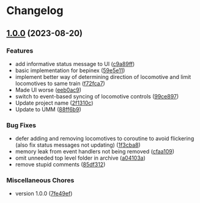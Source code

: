 # Changelog

## [1.0.0](https://github.com/Sophon96/dvNoCableMU/compare/v1.0.0...v1.0.0) (2023-08-20)


### Features

* add informative status message to UI ([c9a89ff](https://github.com/Sophon96/dvNoCableMU/commit/c9a89ffbbba1cf247dd3a102acf128203dced069))
* basic implementation for bepinex ([59e5e11](https://github.com/Sophon96/dvNoCableMU/commit/59e5e1188cb8d681a5e7f4c02083b42ecb9342fb))
* implement better way of determining direction of locomotive and limit locomotives to same train ([f72fca7](https://github.com/Sophon96/dvNoCableMU/commit/f72fca732bc5a61371955cd0489f660a9a904cb1))
* Made UI worse ([eeb0ac9](https://github.com/Sophon96/dvNoCableMU/commit/eeb0ac960900347c1705d02ce97fa2b0a0f31201))
* switch to event-based syncing of locomotive controls ([99ce897](https://github.com/Sophon96/dvNoCableMU/commit/99ce897addac73226fab2a5b33c223648b34f533))
* Update project name ([2f1310c](https://github.com/Sophon96/dvNoCableMU/commit/2f1310cc55266bdd7d1483705fcb094faafc732d))
* Update to UMM ([88ff6b9](https://github.com/Sophon96/dvNoCableMU/commit/88ff6b95df4e5e63e45309311c78ee73a342a433))


### Bug Fixes

* defer adding and removing locomotives to coroutine to avoid flickering (also fix status messages not updating) ([1f3cba8](https://github.com/Sophon96/dvNoCableMU/commit/1f3cba8cd96a14c0d0585065b0f695932ad1ba38))
* memory leak from event handlers not being removed ([cfaa109](https://github.com/Sophon96/dvNoCableMU/commit/cfaa10924dba5a47dce4e9871f4cfd8d6aa0ce42))
* omit unneeded top level folder in archive ([a04103a](https://github.com/Sophon96/dvNoCableMU/commit/a04103a835b3c81a92a325b8312a633776c79957))
* remove stupid comments ([85df312](https://github.com/Sophon96/dvNoCableMU/commit/85df312043a6dbdd71cec231c76d1b654cd33138))


### Miscellaneous Chores

* version 1.0.0 ([7fe49ef](https://github.com/Sophon96/dvNoCableMU/commit/7fe49efd7bec9da99fa2e266a00ab501481bb974))
